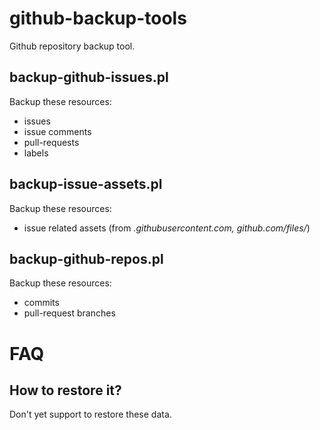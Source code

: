 # github-backup-tools

Github repository backup tool.

## backup-github-issues.pl

Backup these resources:

* issues
* issue comments
* pull-requests
* labels

## backup-issue-assets.pl

Backup these resources:

* issue related assets (from *.githubusercontent.com, github.com/files/*)

## backup-github-repos.pl

Backup these resources:

* commits
* pull-request branches

# FAQ

## How to restore it?

Don't yet support to restore these data.
